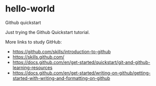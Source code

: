 # hello-world
Github quickstart

Just trying the Github Quickstart tutorial.

More links to study GitHub:
 
+ https://github.com/skills/introduction-to-github
+ https://skills.github.com/
+ https://docs.github.com/en/get-started/quickstart/git-and-github-learning-resources
+ https://docs.github.com/en/get-started/writing-on-github/getting-started-with-writing-and-formatting-on-github
